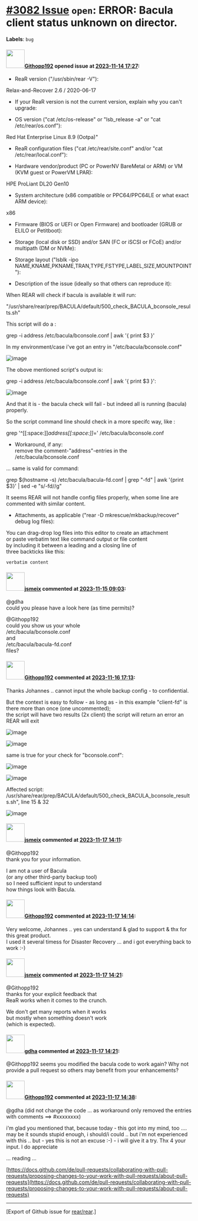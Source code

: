 [\#3082 Issue](https://github.com/rear/rear/issues/3082) `open`: ERROR: Bacula client status unknown on director.
=================================================================================================================

**Labels**: `bug`

#### <img src="https://avatars.githubusercontent.com/u/32612067?u=b6007aaa015ff323addaf197670b509febc7c77c&v=4" width="50">[Githopp192](https://github.com/Githopp192) opened issue at [2023-11-14 17:27](https://github.com/rear/rear/issues/3082):

<!-- Relax-and-Recover (ReaR) Issue Template
Fill in the following items when submitting a new issue.
Use GitHub Markdown, see "Basic writing and formatting syntax" on
https://docs.github.com/en/get-started/writing-on-github
Support is voluntary without guarantee/warranty/liability -->

-   ReaR version ("/usr/sbin/rear -V"):

Relax-and-Recover 2.6 / 2020-06-17

-   If your ReaR version is not the current version, explain why you
    can't upgrade:

-   OS version ("cat /etc/os-release" or "lsb\_release -a" or "cat
    /etc/rear/os.conf"):

Red Hat Enterprise Linux 8.9 (Ootpa)"

-   ReaR configuration files ("cat /etc/rear/site.conf" and/or "cat
    /etc/rear/local.conf"):

-   Hardware vendor/product (PC or PowerNV BareMetal or ARM) or VM (KVM
    guest or PowerVM LPAR):

HPE ProLiant DL20 Gen10

-   System architecture (x86 compatible or PPC64/PPC64LE or what exact
    ARM device):

x86

-   Firmware (BIOS or UEFI or Open Firmware) and bootloader (GRUB or
    ELILO or Petitboot):

-   Storage (local disk or SSD) and/or SAN (FC or iSCSI or FCoE) and/or
    multipath (DM or NVMe):

-   Storage layout ("lsblk -ipo
    NAME,KNAME,PKNAME,TRAN,TYPE,FSTYPE,LABEL,SIZE,MOUNTPOINT"):

-   Description of the issue (ideally so that others can reproduce it):

When REAR will check if bacula is available it will run:

"/usr/share/rear/prep/BACULA/default/500\_check\_BACULA\_bconsole\_results.sh"

This script will do a :

grep -i address /etc/bacula/bconsole.conf | awk '{ print $3 }'

In my environment/case i've got an entry in "/etc/bacula/bconsole.conf"

![image](https://github.com/rear/rear/assets/32612067/b702b198-2470-4bca-96e1-3c92893f433e)

The obove mentioned script's output is:

grep -i address /etc/bacula/bconsole.conf | awk '{ print $3 }':

![image](https://github.com/rear/rear/assets/32612067/c26fb6fd-7f18-4cba-91ae-f647bcb952e1)

And that it is - the bacula check will fail - but indeed all is running
(bacula) properly.

So the script command line should check in a more specifc way, like :

grep '^\[\[:space:\]\]*address\[\[:space:\]\]*='
/etc/bacula/bconsole.conf

-   Workaround, if any:  
    remove the comment-"address"-entries in the
    /etc/bacula/bconsole.conf

... same is valid for command:

grep $(hostname -s) /etc/bacula/bacula-fd.conf | grep "-fd" | awk
'{print $3}' | sed -e "s/-fd//g"

It seems REAR will not handle config files properly, when some line are
commented with similar content.

-   Attachments, as applicable ("rear -D mkrescue/mkbackup/recover"
    debug log files):

You can drag-drop log files into this editor to create an attachment  
or paste verbatim text like command output or file content  
by including it between a leading and a closing line of  
three backticks like this:

    verbatim content

#### <img src="https://avatars.githubusercontent.com/u/1788608?u=925fc54e2ce01551392622446ece427f51e2f0ce&v=4" width="50">[jsmeix](https://github.com/jsmeix) commented at [2023-11-15 09:03](https://github.com/rear/rear/issues/3082#issuecomment-1812053458):

@gdha  
could you please have a look here (as time permits)?

@Githopp192  
could you show us your whole  
/etc/bacula/bconsole.conf  
and  
/etc/bacula/bacula-fd.conf  
files?

#### <img src="https://avatars.githubusercontent.com/u/32612067?u=b6007aaa015ff323addaf197670b509febc7c77c&v=4" width="50">[Githopp192](https://github.com/Githopp192) commented at [2023-11-16 17:13](https://github.com/rear/rear/issues/3082#issuecomment-1814882915):

Thanks Johannes .. cannot input the whole backup config - to
confidential.

But the context is easy to follow - as long as - in this example
"client-fd" is there more than once (one uncommented);  
the script will have two results (2x client) the script will return an
error an REAR will exit

![image](https://github.com/rear/rear/assets/32612067/fc5ea173-f15b-428b-9a72-9f2579c35a07)

![image](https://github.com/rear/rear/assets/32612067/077fe142-c9a8-4cfa-8451-8309b87ede52)

same is true for your check for "bconsole.conf":

![image](https://github.com/rear/rear/assets/32612067/81a6e8e0-3dc2-47f6-bde7-145f6e08885b)

![image](https://github.com/rear/rear/assets/32612067/efeca997-2358-46a0-ad02-67bc19952057)

Affected script:
/usr/share/rear/prep/BACULA/default/500\_check\_BACULA\_bconsole\_results.sh",
line 15 & 32

![image](https://github.com/rear/rear/assets/32612067/dd9e604d-b8b0-415d-a4ff-486f1fe0e9cb)

#### <img src="https://avatars.githubusercontent.com/u/1788608?u=925fc54e2ce01551392622446ece427f51e2f0ce&v=4" width="50">[jsmeix](https://github.com/jsmeix) commented at [2023-11-17 14:11](https://github.com/rear/rear/issues/3082#issuecomment-1816500151):

@Githopp192  
thank you for your information.

I am not a user of Bacula  
(or any other third-party backup tool)  
so I need sufficient input to understand  
how things look with Bacula.

#### <img src="https://avatars.githubusercontent.com/u/32612067?u=b6007aaa015ff323addaf197670b509febc7c77c&v=4" width="50">[Githopp192](https://github.com/Githopp192) commented at [2023-11-17 14:14](https://github.com/rear/rear/issues/3082#issuecomment-1816505346):

Very welcome, Johannes .. yes can understand & glad to support & thx for
this great product.  
I used it several timess for Disaster Recovery ... and i got everything
back to work :-)

#### <img src="https://avatars.githubusercontent.com/u/1788608?u=925fc54e2ce01551392622446ece427f51e2f0ce&v=4" width="50">[jsmeix](https://github.com/jsmeix) commented at [2023-11-17 14:21](https://github.com/rear/rear/issues/3082#issuecomment-1816516848):

@Githopp192  
thanks for your explicit feedback that  
ReaR works when it comes to the crunch.

We don't get many reports when it works  
but mostly when something doesn't work  
(which is expected).

#### <img src="https://avatars.githubusercontent.com/u/888633?u=cdaeb31efcc0048d3619651aa18dd4b76e636b21&v=4" width="50">[gdha](https://github.com/gdha) commented at [2023-11-17 14:21](https://github.com/rear/rear/issues/3082#issuecomment-1816518098):

@Githopp192 seems you modified the bacula code to work again? Why not
provide a pull request so others may benefit from your enhancements?

#### <img src="https://avatars.githubusercontent.com/u/32612067?u=b6007aaa015ff323addaf197670b509febc7c77c&v=4" width="50">[Githopp192](https://github.com/Githopp192) commented at [2023-11-17 14:38](https://github.com/rear/rear/issues/3082#issuecomment-1816545952):

@gdha (did not change the code ... as workaround only removed the
entries with comments ==&gt; \#xxxxxxxx)

i'm glad you mentioned that, because today - this got into my mind, too
.... may be it sounds stupid enough, i should/i could .. but i'm not
experienced with this .. but - yes this is not an excuse :-) - i will
give it a try. Thx 4 your input. I do appreciate

... reading ...

[https://docs.github.com/de/pull-requests/collaborating-with-pull-requests/proposing-changes-to-your-work-with-pull-requests/about-pull-requests](https://docs.github.com/de/pull-requests/collaborating-with-pull-requests/proposing-changes-to-your-work-with-pull-requests/about-pull-requests)

------------------------------------------------------------------------

\[Export of Github issue for
[rear/rear](https://github.com/rear/rear).\]

